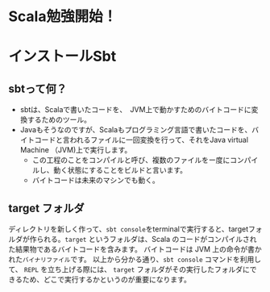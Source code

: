 # Scala勉強開始！
# インストールSbt
## sbtって何？
 - sbtは、Scalaで書いたコードを、　JVM上で動かすためのバイトコードに変換するためのツール。
 - Javaもそうなのですが、Scalaもプログラミング言語で書いたコードを、バイトコードと言われるファイルに一回変換を行って、それをJava virtual Machine （JVM)上で実行します。
   - この工程のことをコンパイルと呼び、複数のファイルをー度にコンパイルし、動く状態にすることをビルドと言います。
   - バイトコードは未来のマシンでも動く。
## target フォルダ
  ディレクトリを新しく作って、```sbt console```をterminalで実行すると、targetフォルダが作られる。```target``` というフォルダは、Scala のコードがコンパイルされた結果物であるバイトコードを含みます。 バイトコードは JVM 上の命令が書かれた```バイナリファイル```です。
    以上から分かる通り、```sbt console``` コマンドを利用して、 ```REPL``` を立ち上げる際には、 ```target``` フォルダがその実行したフォルダにできるため、どこで実行するかというのが重要になります。
